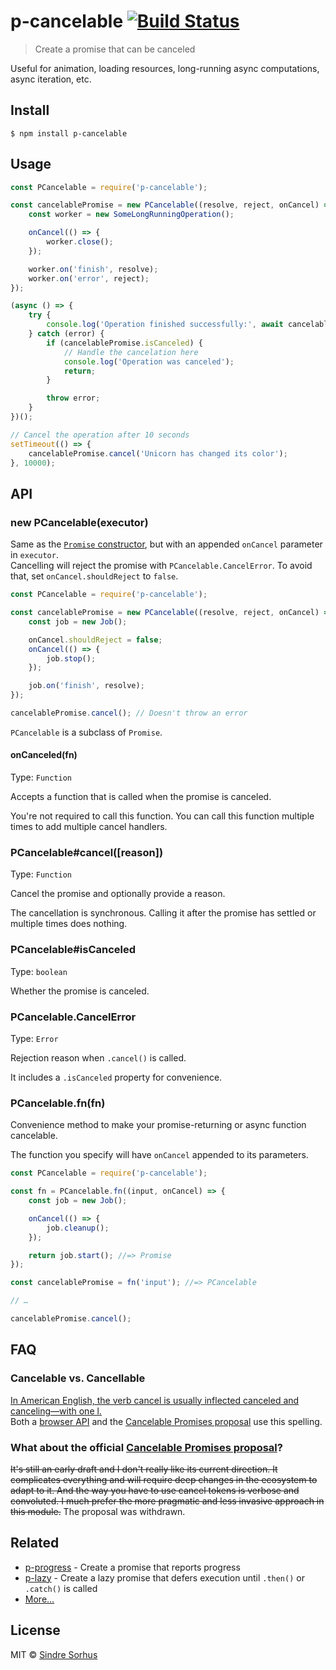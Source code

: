 # p-cancelable [![Build Status](https://travis-ci.org/sindresorhus/p-cancelable.svg?branch=master)](https://travis-ci.org/sindresorhus/p-cancelable)

> Create a promise that can be canceled

Useful for animation, loading resources, long-running async computations, async iteration, etc.


## Install

```
$ npm install p-cancelable
```


## Usage

```js
const PCancelable = require('p-cancelable');

const cancelablePromise = new PCancelable((resolve, reject, onCancel) => {
	const worker = new SomeLongRunningOperation();

	onCancel(() => {
		worker.close();
	});

	worker.on('finish', resolve);
	worker.on('error', reject);
});

(async () => {
	try {
		console.log('Operation finished successfully:', await cancelablePromise);
	} catch (error) {
		if (cancelablePromise.isCanceled) {
			// Handle the cancelation here
			console.log('Operation was canceled');
			return;
		}

		throw error;
	}
})();

// Cancel the operation after 10 seconds
setTimeout(() => {
	cancelablePromise.cancel('Unicorn has changed its color');
}, 10000);
```


## API

### new PCancelable(executor)

Same as the [`Promise` constructor](https://developer.mozilla.org/en/docs/Web/JavaScript/Reference/Global_Objects/Promise), but with an appended `onCancel` parameter in `executor`.<br>
Cancelling will reject the promise with `PCancelable.CancelError`. To avoid that, set `onCancel.shouldReject` to `false`.

```js
const PCancelable = require('p-cancelable');

const cancelablePromise = new PCancelable((resolve, reject, onCancel) => {
	const job = new Job();

	onCancel.shouldReject = false;
	onCancel(() => {
		job.stop();
	});

	job.on('finish', resolve);
});

cancelablePromise.cancel(); // Doesn't throw an error
```

`PCancelable` is a subclass of `Promise`.

#### onCanceled(fn)

Type: `Function`

Accepts a function that is called when the promise is canceled.

You're not required to call this function. You can call this function multiple times to add multiple cancel handlers.

### PCancelable#cancel([reason])

Type: `Function`

Cancel the promise and optionally provide a reason.

The cancellation is synchronous. Calling it after the promise has settled or multiple times does nothing.

### PCancelable#isCanceled

Type: `boolean`

Whether the promise is canceled.

### PCancelable.CancelError

Type: `Error`

Rejection reason when `.cancel()` is called.

It includes a `.isCanceled` property for convenience.

### PCancelable.fn(fn)

Convenience method to make your promise-returning or async function cancelable.

The function you specify will have `onCancel` appended to its parameters.

```js
const PCancelable = require('p-cancelable');

const fn = PCancelable.fn((input, onCancel) => {
	const job = new Job();

	onCancel(() => {
		job.cleanup();
	});

	return job.start(); //=> Promise
});

const cancelablePromise = fn('input'); //=> PCancelable

// …

cancelablePromise.cancel();
```


## FAQ

### Cancelable vs. Cancellable

[In American English, the verb cancel is usually inflected canceled and canceling—with one l.](http://grammarist.com/spelling/cancel/)<br>Both a [browser API](https://developer.mozilla.org/en-US/docs/Web/API/Event/cancelable) and the [Cancelable Promises proposal](https://github.com/tc39/proposal-cancelable-promises) use this spelling.

### What about the official [Cancelable Promises proposal](https://github.com/tc39/proposal-cancelable-promises)?

~~It's still an early draft and I don't really like its current direction. It complicates everything and will require deep changes in the ecosystem to adapt to it. And the way you have to use cancel tokens is verbose and convoluted. I much prefer the more pragmatic and less invasive approach in this module.~~ The proposal was withdrawn.


## Related

- [p-progress](https://github.com/sindresorhus/p-progress) - Create a promise that reports progress
- [p-lazy](https://github.com/sindresorhus/p-lazy) - Create a lazy promise that defers execution until `.then()` or `.catch()` is called
- [More…](https://github.com/sindresorhus/promise-fun)


## License

MIT © [Sindre Sorhus](https://sindresorhus.com)
